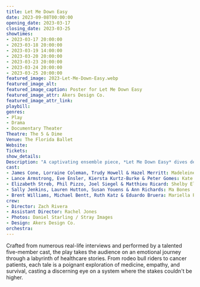```yaml
---
title: Let Me Down Easy
date: 2023-09-08T00:00:00
opening_date: 2023-03-17
closing_date: 2023-03-25
showtimes:
- 2023-03-17 20:00:00
- 2023-03-18 20:00:00
- 2023-03-19 14:00:00
- 2023-03-20 20:00:00
- 2023-03-23 20:00:00
- 2023-03-24 20:00:00
- 2023-03-25 20:00:00
featured_image: 2023-Let-Me-Down-Easy.webp
featured_image_alt: 
featured_image_caption: Poster for Let Me Down Easy
featured_image_attr: Akers Design Co.
featured_image_attr_link: 
playbill:
genres: 
- Play
- Drama
- Documentary Theater
Theatre: The 5 & Dime
Venue: The Florida Ballet
Website: 
Tickets: 
show_details: 
Description: "A captivating ensemble piece, *Let Me Down Easy* dives deep into the intricacies of health, healthcare, and the indomitable human spirit."
cast:
- James Cone, Lorraine Coleman, Trudy Howell & Hazel Merritt: Madeleine Skinner
- Lance Armstrong, Eve Ensler, Kiersta Kurtz-Burke & Peter Gomes: Kate McManus
- Elizabeth Streb, Phil Pizzo, Joel Siegel & Matthieu Ricard: Shelby Ellis
- Sally Jenkins, Lauren Hutton, Susan Youens & Ann Richards: Ma Bones
- Brent Williams, Michael Bentt, Ruth Katz & Eduardo Bruera: Mariella Peralta
crew:
- Director: Zach Rivera
- Assistant Director: Rachel Jones
- Photos: Daniel Starling / Stray Images
- Design: Akers Design Co.
orchestra:
---
```

Crafted from numerous real-life interviews and performed by a talented five-member cast, the play takes the audience on an emotional journey through a labyrinth of healthcare stories. From rodeo bull riders to cancer patients, each tale is a poignant exploration of medicine, empathy, and survival, casting a discerning eye on a system where the stakes couldn't be higher.